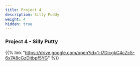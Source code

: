 ```yaml
---
title: Project 4
description: Silly Puddy 
weight: 4
hidden: true
---
```


### Project 4 - Silly Putty

{{% link "https://drive.google.com/open?id=1-l7DicgkC4cZc5-6x7A8cGzDitbpf5YG" %}}
